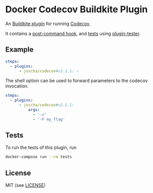 # Docker Codecov Buildkite Plugin

An [Buildkite plugin](https://buildkite.com/docs/agent/v3/plugins) for running [Codecov](https://docs.codecov.io/docs/testing-with-docker).

It contains a [post-command hook](hooks/command), and [tests](tests/command.bats) using [plugin-tester](https://github.com/buildkite-plugins/plugin-tester).

## Example

```yml
steps:
  - plugins:
      - joscha/codecov#v2.1.1: ~
```

The shell option can be used to forward parameters to the codecov invocation.
```yml
steps:
  - plugins:
      - joscha/codecov#v2.1.1:
          args:
            - '-v'
            - '-F my_flag'
```

## Tests

To run the tests of this plugin, run
```sh
docker-compose run --rm tests
```

## License

MIT (see [LICENSE](LICENSE))
